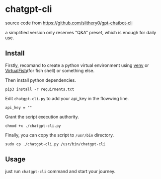 # chatgpt-cli
source code from https://github.com/slithery0/gpt-chatbot-cli

a simplified version only reserves "Q&A" preset, which is enough for daily use.

## Install
Firstly, recomand to create a python virtual environment using [venv](https://docs.python.org/3/library/venv.html) or [VirtualFish](https://virtualfish.readthedocs.io/en/latest/)(for fish shell) or something else.

Then install python dependencies.
``` shell
pip3 install -r requirments.txt
```
Edit `chatgpt-cli.py` to add your api_key in the flowwing line.
```
api_key = ""
```
Grant the script execution authority.
```
chmod +x ./chatgpt-cli.py
```
Finally, you can copy the script to `/usr/bin` directory.
```
sudo cp ./chatgpt-cli.py /usr/bin/chatgpt-cli
```
## Usage
just run `chatgpt-cli` command and start your journey.
